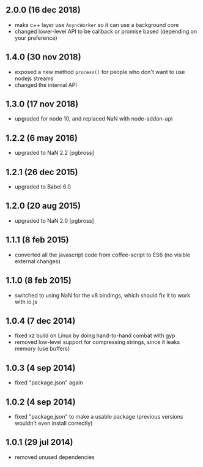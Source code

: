 ## 2.0.0  (16 dec 2018)

- make c++ layer use `AsyncWorker` so it can use a background core
- changed lower-level API to be callback or promise based (depending on your preference)


## 1.4.0  (30 nov 2018)

- exposed a new method `process()` for people who don't want to use nodejs streams
- changed the internal API


## 1.3.0  (17 nov 2018)

- upgraded for node 10, and replaced NaN with node-addon-api


## 1.2.2  (6 may 2016)

- upgraded to NaN 2.2 [pgbross]


## 1.2.1  (26 dec 2015)

- upgraded to Babel 6.0


## 1.2.0  (20 aug 2015)

- upgraded to NaN 2.0 [pgbross]


## 1.1.1  (8 feb 2015)

- converted all the javascript code from coffee-script to ES6 (no visible external changes)


## 1.1.0  (8 feb 2015)

- switched to using NaN for the v8 bindings, which should fix it to work with io.js


## 1.0.4  (7 dec 2014)

- fixed xz build on Linux by doing hand-to-hand combat with gyp
- removed low-level support for compressing strings, since it leaks memory (use buffers)


## 1.0.3  (4 sep 2014)

- fixed "package.json" again


## 1.0.2  (4 sep 2014)

- fixed "package.json" to make a usable package (previous versions wouldn't even install correctly)


## 1.0.1  (29 jul 2014)

- removed unused dependencies
